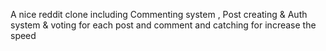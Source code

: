 A nice reddit clone including Commenting system , Post creating & Auth system & voting for each post and comment and catching for increase the speed
